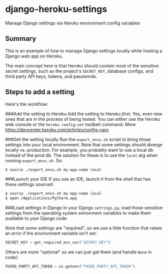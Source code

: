 # django-heroku-settings
Manage Django settings via Heroku environment config variables

## Summary
This is an example of how to manage Django settings locally while hosting a Django web app on Heroku. 

The main concept here is that Heroku should contain most of the sensitive secret settings, such as the project's `SECRET_KEY`, database configs, and third party API keys, tokens, and passwords.

## Steps to add a setting
Here's the workflow:

###Add the setting to Heroku
Add the setting to Heroku *first*. Yes, even new ones that are in the process of being tested. You can either use the Heroku web console or the `heroku config:set` toolbelt command. More https://devcenter.heroku.com/articles/config-vars 
 
###Get the setting locally
Run the `export_envs.sh` script to bring those settings into your local environment. Note that some settings should diverge locally vs. production. For example, you probably want to use a local db instead of the prod db. The solution for these is to use the `local` arg when running `export_envs.sh`. So:

```bash
$ source ./export_envs.sh my-app-name local
```

###Launch your IDE
If you use an IDE, launch it from the shell that has these settings sourced:

```bash
$ source ./export_envs.sh my-app-name local
$ open /Applications/PyCharm.app
```

###Load settings in Django
In your Django `settings.py`, load those sensitive settings from the operating system evironment variables to make them available to your Django code.

Note that some settings are "required", so we use a little function that raises an error if the environment variable isn't set:

```python
SECRET_KEY = get_required_env_var("SECRET_KEY")
```

Others are more "optional" so we can just get them (and handle `None` in code):

```python
THIRD_PARTY_API_TOKEN = os.getenv("THIRD_PARTY_API_TOKEN")
```
